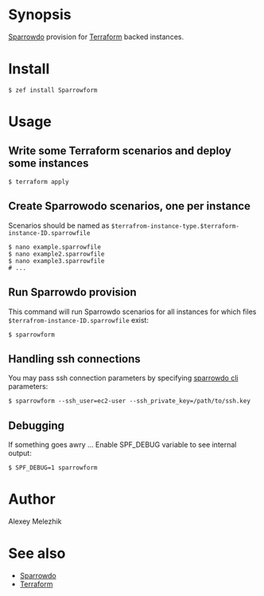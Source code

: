 # Synopsis

[Sparrowdo](https://github.com/melezhik/sparrowdo) provision for [Terraform](https://www.terraform.io) backed instances.

# Install

    $ zef install Sparrowform

# Usage

## Write some Terraform scenarios and deploy some instances

    $ terraform apply

## Create Sparrowodo scenarios, one per instance

Scenarios should be named as `$terrafrom-instance-type.$terraform-instance-ID.sparrowfile`

    $ nano example.sparrowfile
    $ nano example2.sparrowfile
    $ nano example3.sparrowfile
    # ...

## Run Sparrowdo provision

This command will run Sparrowdo scenarios for all instances for which files `$terrafrom-instance-ID.sparrowfile` exist:

    $ sparrowform

## Handling ssh connections

You may pass ssh connection parameters by specifying [sparrowdo cli](https://github.com/melezhik/sparrowdo#sparrowdo-client-command-line-parameters) parameters:

    $ sparrowform --ssh_user=ec2-user --ssh_private_key=/path/to/ssh.key

## Debugging

If something goes awry ... Enable SPF_DEBUG variable to see internal output:

    $ SPF_DEBUG=1 sparrowform


# Author

Alexey Melezhik


# See also

* [Sparrowdo](https://github.com/melezhik/sparrowdo)
* [Terraform](https://www.terraform.io)
